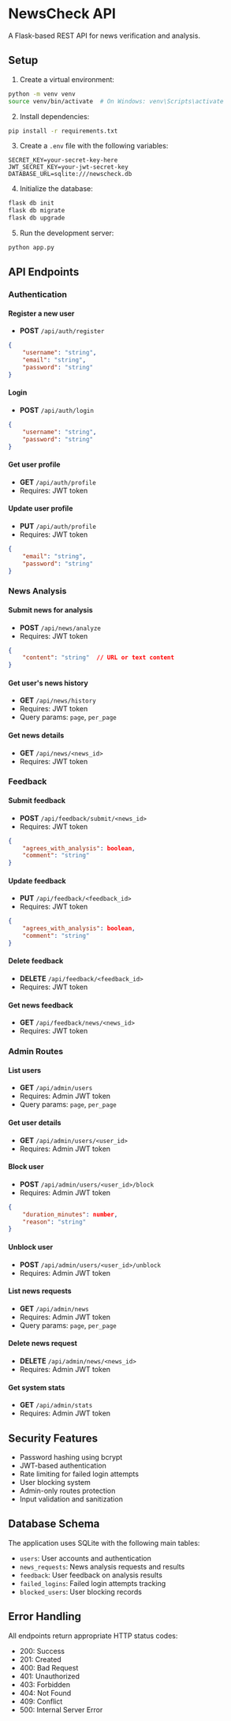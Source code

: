 # NewsCheck API

A Flask-based REST API for news verification and analysis.

## Setup

1. Create a virtual environment:
```bash
python -m venv venv
source venv/bin/activate  # On Windows: venv\Scripts\activate
```

2. Install dependencies:
```bash
pip install -r requirements.txt
```

3. Create a `.env` file with the following variables:
```
SECRET_KEY=your-secret-key-here
JWT_SECRET_KEY=your-jwt-secret-key
DATABASE_URL=sqlite:///newscheck.db
```

4. Initialize the database:
```bash
flask db init
flask db migrate
flask db upgrade
```

5. Run the development server:
```bash
python app.py
```

## API Endpoints

### Authentication

#### Register a new user
- **POST** `/api/auth/register`
```json
{
    "username": "string",
    "email": "string",
    "password": "string"
}
```

#### Login
- **POST** `/api/auth/login`
```json
{
    "username": "string",
    "password": "string"
}
```

#### Get user profile
- **GET** `/api/auth/profile`
- Requires: JWT token

#### Update user profile
- **PUT** `/api/auth/profile`
- Requires: JWT token
```json
{
    "email": "string",
    "password": "string"
}
```

### News Analysis

#### Submit news for analysis
- **POST** `/api/news/analyze`
- Requires: JWT token
```json
{
    "content": "string"  // URL or text content
}
```

#### Get user's news history
- **GET** `/api/news/history`
- Requires: JWT token
- Query params: `page`, `per_page`

#### Get news details
- **GET** `/api/news/<news_id>`
- Requires: JWT token

### Feedback

#### Submit feedback
- **POST** `/api/feedback/submit/<news_id>`
- Requires: JWT token
```json
{
    "agrees_with_analysis": boolean,
    "comment": "string"
}
```

#### Update feedback
- **PUT** `/api/feedback/<feedback_id>`
- Requires: JWT token
```json
{
    "agrees_with_analysis": boolean,
    "comment": "string"
}
```

#### Delete feedback
- **DELETE** `/api/feedback/<feedback_id>`
- Requires: JWT token

#### Get news feedback
- **GET** `/api/feedback/news/<news_id>`
- Requires: JWT token

### Admin Routes

#### List users
- **GET** `/api/admin/users`
- Requires: Admin JWT token
- Query params: `page`, `per_page`

#### Get user details
- **GET** `/api/admin/users/<user_id>`
- Requires: Admin JWT token

#### Block user
- **POST** `/api/admin/users/<user_id>/block`
- Requires: Admin JWT token
```json
{
    "duration_minutes": number,
    "reason": "string"
}
```

#### Unblock user
- **POST** `/api/admin/users/<user_id>/unblock`
- Requires: Admin JWT token

#### List news requests
- **GET** `/api/admin/news`
- Requires: Admin JWT token
- Query params: `page`, `per_page`

#### Delete news request
- **DELETE** `/api/admin/news/<news_id>`
- Requires: Admin JWT token

#### Get system stats
- **GET** `/api/admin/stats`
- Requires: Admin JWT token

## Security Features

- Password hashing using bcrypt
- JWT-based authentication
- Rate limiting for failed login attempts
- User blocking system
- Admin-only routes protection
- Input validation and sanitization

## Database Schema

The application uses SQLite with the following main tables:
- `users`: User accounts and authentication
- `news_requests`: News analysis requests and results
- `feedback`: User feedback on analysis results
- `failed_logins`: Failed login attempts tracking
- `blocked_users`: User blocking records

## Error Handling

All endpoints return appropriate HTTP status codes:
- 200: Success
- 201: Created
- 400: Bad Request
- 401: Unauthorized
- 403: Forbidden
- 404: Not Found
- 409: Conflict
- 500: Internal Server Error
